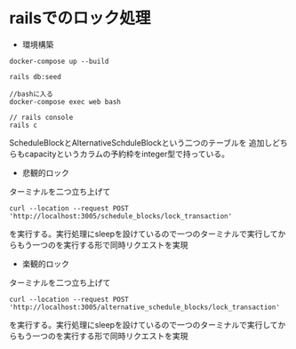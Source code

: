 # railsでのロック処理

* 環境構築

```
docker-compose up --build
```

```
rails db:seed
```

```
//bashに入る
docker-compose exec web bash

// rails console
rails c
```

ScheduleBlockとAlternativeSchduleBlockという二つのテーブルを
追加しどちらもcapacityというカラムの予約枠をinteger型で持っている。

* 悲観的ロック

ターミナルを二つ立ち上げて
```
curl --location --request POST 'http://localhost:3005/schedule_blocks/lock_transaction'
```
を実行する。実行処理にsleepを設けているので一つのターミナルで実行してからもう一つのを実行する形で同時リクエストを実現



* 楽観的ロック

ターミナルを二つ立ち上げて
```
curl --location --request POST 'http://localhost:3005/alternative_schedule_blocks/lock_transaction'
```
を実行する。実行処理にsleepを設けているので一つのターミナルで実行してからもう一つのを実行する形で同時リクエストを実現
